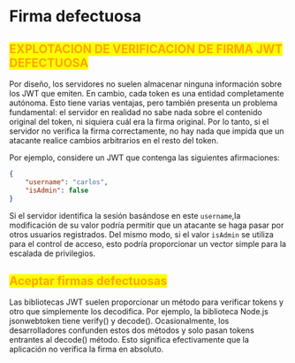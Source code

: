 # Firma defectuosa

## <mark style="color:orange;">EXPLOTACION DE VERIFICACION DE FIRMA JWT DEFECTUOSA</mark>

Por diseño, los servidores no suelen almacenar ninguna información sobre los JWT que emiten. En cambio, cada token es una entidad completamente autónoma. Esto tiene varias ventajas, pero también presenta un problema fundamental: el servidor en realidad no sabe nada sobre el contenido original del token, ni siquiera cuál era la firma original. Por lo tanto, si el servidor no verifica la firma correctamente, no hay nada que impida que un atacante realice cambios arbitrarios en el resto del token.

Por ejemplo, considere un JWT que contenga las siguientes afirmaciones:

```json
{
    "username": "carlos",
    "isAdmin": false
}
```

Si el servidor identifica la sesión basándose en este `username`,la modificación de su valor podría permitir que un atacante se haga pasar por otros usuarios registrados. Del mismo modo, si el valor `isAdmin` se utiliza para el control de acceso, esto podría proporcionar un vector simple para la escalada de privilegios.



## <mark style="color:orange;">Aceptar firmas defectuosas</mark>

Las bibliotecas JWT suelen proporcionar un método para verificar tokens y otro que simplemente los decodifica. Por ejemplo, la biblioteca Node.js jsonwebtoken tiene verify() y decode(). Ocasionalmente, los desarrolladores confunden estos dos métodos y solo pasan tokens entrantes al decode() método. Esto significa efectivamente que la aplicación no verifica la firma en absoluto.
